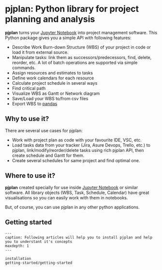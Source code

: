# pjplan: Python library for project planning and analysis

**pjplan** turns your [Jupyter Notebook](https://jupyter.org/) into project management software. 
This Python package gives you a simple API with following features:
- Describe Work Burn-down Structure (WBS) of your project in code or load it from external source.
- Manipulate tasks: link them as successors/predecessors, find, delete, reorder, etc. A lot of batch operations are supported via simple commands.
- Assign resources and estimates to tasks
- Define work calendars for each resource
- Calculate project schedule in several ways
- Find critical path
- Visualize WBS as Gantt or Network diagram
- Save/Load your WBS to/from csv files
- Export WBS to [pandas](https://pandas.pydata.org/)

## Why to use it?
There are several use cases for pjplan:
- Work with project plan as code with your favourite IDE, VSC, etc.
- Load tasks data from your tracker (Jira, Asure Devops, Trello, etc.) to pjplan, 
link/modify/reorder/delete tasks using rich pjplan API, then create schedule and Gantt for them.
- Create several schedules for same project and find optimal one.

## Where to use it?

**pjplan** created specially for use inside [Jupyter Notebook](https://jupyter.org/) 
or similar software. All library objects (WBS, Task, Schedule, Calendar) have great visualisations 
so you can easily work with them in notebooks. 

But, of course, you can use pjplan in any other python applications.

## Getting started

```{toctree}
---
caption: Following articles will help you to install pjplan and help you to understant it's concepts
maxdepth: 1
---

installation
getting-started/getting-started